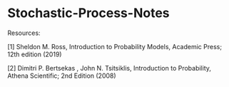 # Stochastic-Process-Notes

Resources:

[1]  Sheldon M. Ross, Introduction to Probability Models, Academic Press; 12th edition (2019)

[2]  Dimitri P. Bertsekas , John N. Tsitsiklis, Introduction to Probability, Athena Scientific; 2nd Edition (2008)

